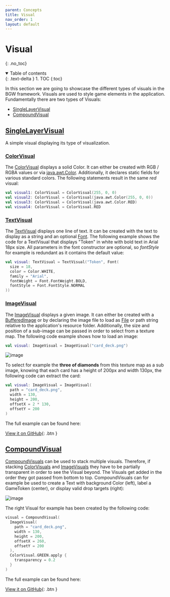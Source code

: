 ```yaml
---
parent: Concepts
title: Visual
nav_order: 1
layout: default
---
```


<!-- KDoc -->
[SingleLayerVisualKDoc]: https://tudo-aqua.github.io/bgw/concepts/visual/visual.html#singlelayervisual
[ColorVisualKDoc]: https://tudo-aqua.github.io/bgw/kotlin-docs/bgw-core/tools.aqua.bgw.visual/-color-visual/
[ImageVisualKDoc]: https://tudo-aqua.github.io/bgw/kotlin-docs/bgw-core/tools.aqua.bgw.visual/-image-visual/
[TextVisualKDoc]: https://tudo-aqua.github.io/bgw/kotlin-docs/bgw-core/tools.aqua.bgw.visual/-text-visual/
[CompoundVisualKDoc]: https://tudo-aqua.github.io/bgw/concepts/visual/visual.html#compoundvisual

[FontKDoc]: https://tudo-aqua.github.io/bgw/kotlin-docs/bgw-core/tools.aqua.bgw.util/-font/

<!-- Links -->
[FileDoc]: https://docs.oracle.com/en/java/javase/11/docs/api/java.base/java/io/File.html
[ColorDoc]: https://docs.oracle.com/en/java/javase/11/docs/api/java.desktop/java/awt/Color.html
[BufferedImageDoc]: https://docs.oracle.com/en/java/javase/11/docs/api/java.desktop/java/awt/image/BufferedImage.html

<!-- Start Page -->
# Visual

{: .no_toc}
<details open markdown="block">
  <summary>
    Table of contents
  </summary>
  {: .text-delta }
1. TOC
{:toc}
</details>

In this section we are going to showcase the different types of visuals in the BGW framework. Visuals are used to style
game elements in the application. Fundamentally there are two types of Visuals:

* [SingleLayerVisual][SingleLayerVisualKDoc]
* [CompoundVisual][CompoundVisualKDoc]

## [SingleLayerVisual][SingleLayerVisualKDoc]

A simple visual displaying its type of visualization.

### [ColorVisual][ColorVisualKDoc]

The [ColorVisual][ColorVisualKDoc] displays a solid Color. It can either be created with RGB / RGBA values or
via [java.awt.Color][ColorDoc]. Additionally,
it declares static fields for various standard colors. The following statements result in the same *red* visual:

````kotlin
val visual1: ColorVisual = ColorVisual(255, 0, 0)
val visual2: ColorVisual = ColorVisual(java.awt.Color(255, 0, 0))
val visual3: ColorVisual = ColorVisual(java.awt.Color.RED)
val visual4: ColorVisual = ColorVisual.RED
````

### [TextVisual][TextVisualKDoc]

The [TextVisual][TextVisualKDoc] displays one line of text. It can be created with the text to display as a string and an
optional [Font][FontKDoc]. The following example shows the code for a
TextVisual that displays "Token" in white with bold text in Arial 18px size. All parameters in the font constructor are
optional, so *fontStyle* for example is redundant as it contains the default value:
````kotlin
val visual: TextVisual = TextVisual("Token", Font(
  size = 18,
  color = Color.WHITE,
  family = "Arial",
  fontWeight = Font.FontWeight.BOLD,
  fontStyle = Font.FontStyle.NORMAL
))
````

### [ImageVisual][ImageVisualKDoc]

The [ImageVisual][ImageVisualKDoc] displays a given image. It can either be created with
a [BufferedImage][BufferedImageDoc] or
by declaring the image file to load
as [File][FileDoc] or path string relative to the
application's resource folder. Additionally, the size and position of a sub-image can be passed in order to select from
a texture map. The following code example shows how to load an image:

````kotlin
val visual: ImageVisual = ImageVisual("card_deck.png")
````

![image](card_deck.png)

To select for example the **three of diamonds** from this texture map as a sub image, knowing that each card has a
height of 200px and width 130px, the following code can extract the card:

````kotlin
val visual: ImageVisual = ImageVisual(
  path = "card_deck.png",
  width = 130,
  height = 200,
  offsetX = 2 * 130,
  offsetY = 200
)
````

The full example can be found here:

[View it on GitHub](https://github.com/tudo-aqua/bgw/blob/main/bgw-docs-examples/src/main/kotlin/examples/concepts/visuals/VisualsExample.kt){:
.btn }

## [CompoundVisual][CompoundVisualKDoc]
[CompoundVisuals][CompoundVisualKDoc] can be used to stack multiple visuals. Therefore, if
stacking [ColorVisuals][ColorVisualKDoc]
and [ImageVisuals][ImageVisualKDoc] they have to be partially transparent
in order to see the Visual beyond. The Visuals get added in the order they got passed from bottom to top.
CompoundVisuals can for example be used to create a Text with background Color (left), label a GameToken (center), or
display valid drop targets (right):

![image](compounds.png)

The right Visual for example has been created by the following code:

````kotlin
visual = CompoundVisual(
  ImageVisual(
    path = "card_deck.png", 
    width = 130, 
    height = 200, 
    offsetX = 260, 
    offsetY = 200
  ),
  ColorVisual.GREEN.apply { 
    transparency = 0.2 
  }
)
````
The full example can be found here: 

[View it on GitHub](https://github.com/tudo-aqua/bgw/blob/main/bgw-docs-examples/src/main/kotlin/examples/concepts/visuals/CompoundVisualsExample.kt){:
.btn }